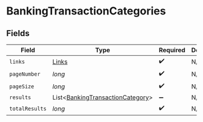 # BankingTransactionCategories


## Fields

| Field                                                                                 | Type                                                                                  | Required                                                                              | Description                                                                           |
| ------------------------------------------------------------------------------------- | ------------------------------------------------------------------------------------- | ------------------------------------------------------------------------------------- | ------------------------------------------------------------------------------------- |
| `links`                                                                               | [Links](../../models/shared/Links.md)                                                 | :heavy_check_mark:                                                                    | N/A                                                                                   |
| `pageNumber`                                                                          | *long*                                                                                | :heavy_check_mark:                                                                    | N/A                                                                                   |
| `pageSize`                                                                            | *long*                                                                                | :heavy_check_mark:                                                                    | N/A                                                                                   |
| `results`                                                                             | List<[BankingTransactionCategory](../../models/shared/BankingTransactionCategory.md)> | :heavy_minus_sign:                                                                    | N/A                                                                                   |
| `totalResults`                                                                        | *long*                                                                                | :heavy_check_mark:                                                                    | N/A                                                                                   |